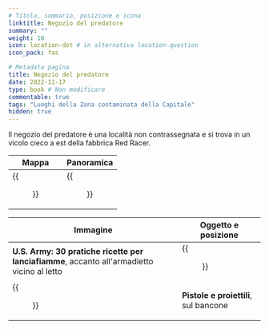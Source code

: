 ```yaml
---
# Titolo, sommario, posizione e icona
linktitle: Negozio del predatore
summary: ""
weight: 10
icon: location-dot # in alternativa location-question
icon_pack: fas

# Metadata pagina
title: Negozio del predatore
date: 2022-11-17
type: book # Non modificare
commentable: true
tags: "Luoghi della Zona contaminata della Capitale"
hidden: true
---
```




Il negozio del predatore è una località non contrassegnata e si trova in un vicolo cieco a est della fabbrica Red Racer.

| Mappa                                      | Panoramica                             |
| ------------------------------------------ | -------------------------------------- |
| {{<figure src="RR_raider_camp_map.webp">}} | {{<figure src="RR_raider_camp.webp">}} |

| Immagine                                                                                    | Oggetto e posizione                            |
| ------------------------------------------------------------------------------------------- | ---------------------------------------------- |
| **U.S. Army: 30 pratiche ricette per lanciafiamme**, accanto all'armadietto vicino al letto | {{<figure src="USA_30_HFR_Raider_shop.webp">}} |
| {{<figure src="FO3_GAB_Raider_Shop.webp">}}                                                 | **Pistole e proiettili**, sul bancone          |

